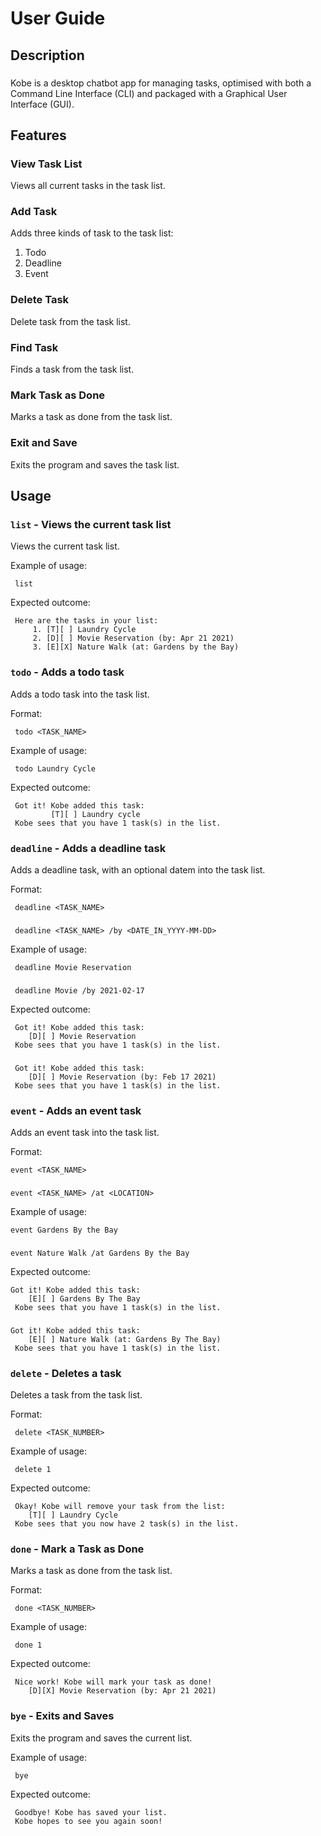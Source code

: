 # User Guide

## Description

### 
Kobe is a desktop chatbot app for managing tasks, optimised with both a Command Line Interface (CLI)
and packaged with a Graphical User Interface (GUI).

## Features 


### View Task List
Views all current tasks in the task list.

### Add Task
Adds three kinds of task to the task list:
1. Todo
2. Deadline
3. Event

### Delete Task
Delete task from the task list.

### Find Task
Finds a task from the task list.

### Mark Task as Done
Marks a task as done from the task list.

### Exit and Save
Exits the program and saves the task list.


## Usage

### `list` - Views the current task list

Views the current task list.

Example of usage:

     list
    
Expected outcome:

     Here are the tasks in your list:
         1. [T][ ] Laundry Cycle 
         2. [D][ ] Movie Reservation (by: Apr 21 2021)
         3. [E][X] Nature Walk (at: Gardens by the Bay)


### `todo` - Adds a todo task

Adds a todo task into the task list.

Format:

     todo <TASK_NAME>

Example of usage:

     todo Laundry Cycle
    
Expected outcome:

     Got it! Kobe added this task:
             [T][ ] Laundry cycle 
     Kobe sees that you have 1 task(s) in the list.

### `deadline` - Adds a deadline task

Adds a deadline task, with an optional datem into the task list.

Format:

     deadline <TASK_NAME>
###
     deadline <TASK_NAME> /by <DATE_IN_YYYY-MM-DD>

Example of usage:

     
     deadline Movie Reservation
###    
     deadline Movie /by 2021-02-17
    
Expected outcome:

     Got it! Kobe added this task:
        [D][ ] Movie Reservation
     Kobe sees that you have 1 task(s) in the list.
###     
     Got it! Kobe added this task:
        [D][ ] Movie Reservation (by: Feb 17 2021)
     Kobe sees that you have 1 task(s) in the list.

### `event` - Adds an event task

Adds an event task into the task list.

Format:

    event <TASK_NAME>
###
    event <TASK_NAME> /at <LOCATION>

Example of usage:

    event Gardens By the Bay
###
    event Nature Walk /at Gardens By the Bay
    
Expected outcome:

    Got it! Kobe added this task:
        [E][ ] Gardens By The Bay
     Kobe sees that you have 1 task(s) in the list.
###
    Got it! Kobe added this task:
        [E][ ] Nature Walk (at: Gardens By The Bay)
     Kobe sees that you have 1 task(s) in the list.

### `delete` - Deletes a task

Deletes a task from the task list.

Format:

     delete <TASK_NUMBER>

Example of usage:

     delete 1
    
Expected outcome:

     Okay! Kobe will remove your task from the list:
        [T][ ] Laundry Cycle 
     Kobe sees that you now have 2 task(s) in the list.
     
### `done` - Mark a Task as Done

Marks a task as done from the task list.

Format:

     done <TASK_NUMBER>

Example of usage:

     done 1
    
Expected outcome:

     Nice work! Kobe will mark your task as done!
        [D][X] Movie Reservation (by: Apr 21 2021)

### `bye` - Exits and Saves

Exits the program and saves the current list.

Example of usage:

     bye
    
Expected outcome:

     Goodbye! Kobe has saved your list.
     Kobe hopes to see you again soon!